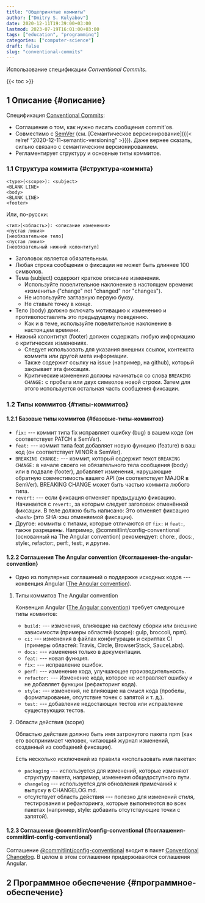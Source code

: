 ```yaml
---
title: "Общепринятые коммиты"
author: ["Dmitry S. Kulyabov"]
date: 2020-12-11T19:39:00+03:00
lastmod: 2023-07-19T16:01:00+03:00
tags: ["education", "programming"]
categories: ["computer-science"]
draft: false
slug: "conventional-commits"
---
```


Использование спецификации _Conventional Commits_.

<!--more-->

{{< toc >}}


## <span class="section-num">1</span> Описание {#описание}

Спецификация [Conventional Commits](https://www.conventionalcommits.org/ru/):

-   Соглашение о том, как нужно писать сообщения commit'ов.
-   Совместимо с [SemVer](http://semver.org/) (см. [Семантическое версионирование]({{< relref "2020-12-11-semantic-versioning" >}})). Даже вернее сказать, сильно связано с семантическим версионированием.
-   Регламентирует структуру и основные типы коммитов.


### <span class="section-num">1.1</span> Структура коммита {#структура-коммита}

```text
<type>(<scope>): <subject>
<BLANK LINE>
<body>
<BLANK LINE>
<footer>
```

Или, по-русски:

```text
<тип>(<область>): <описание изменения>
<пустая линия>
[необязательное тело]
<пустая линия>
[необязательный нижний колонтитул]
```

-   Заголовок является обязательным.
-   Любая строка сообщения о фиксации не может быть длиннее 100 символов.
-   Тема (subject) содержит краткое описание изменения.
    -   Используйте повелительное наклонение в настоящем времени: «изменить» ("change" not "changed" nor "changes").
    -   Не используйте заглавную первую букву.
    -   Не ставьте точку в конце.
-   Тело (body) должно включать мотивацию к изменению и противопоставлять это предыдущему поведению.
    -   Как и в теме, используйте повелительное наклонение в настоящем времени.
-   Нижний колонтитул (footer) должен содержать любую информацию о критических изменениях.
    -   Следует использовать для указания внешних ссылок, контекста коммита или другой мета информации.
    -   Также содержит ссылку на issue (например, на github), который закрывает эта фиксация.
    -   Критические изменения должны начинаться со слова `BREAKING CHANGE:` с пробела или двух символов новой строки. Затем для этого используется остальная часть сообщения фиксации.


### <span class="section-num">1.2</span> Типы коммитов {#типы-коммитов}


#### <span class="section-num">1.2.1</span> Базовые типы коммитов {#базовые-типы-коммитов}

-   `fix:` --- коммит типа fix исправляет ошибку (bug) в вашем коде (он соответствует PATCH в SemVer).
-   `feat:` --- коммит типа feat добавляет новую функцию (feature) в ваш код (он соответствует MINOR в SemVer).
-   `BREAKING CHANGE:` --- коммит, который содержит текст `BREAKING CHANGE:` в начале своего не обязательного тела сообщения (body) или в
    подвале (footer), добавляет изменения, нарушающие обратную
    совместимость вашего API (он соответствует MAJOR в SemVer). BREAKING CHANGE может быть частью коммита любого типа.
-   `revert:` --- если фиксация отменяет предыдущую фиксацию. Начинается с `revert:`, за которым следует заголовок отменённой фиксации. В теле должно быть написано: Это отменяет фиксацию `<hash>` (это SHA-хэш отменяемой фиксации).
-   Другое: коммиты с типами, которые отличаются от `fix:` и `feat:`,
    также разрешены. Например, @commitlint/config-conventional
    (основанный на The Angular convention) рекомендует: chore:, docs:,
    style:, refactor:, perf:, test:, и другие.


#### <span class="section-num">1.2.2</span> Соглашения The Angular convention {#соглашения-the-angular-convention}

-   Одно из популярных соглашений о поддержке исходных кодов --- конвенция Angular ([The Angular convention](https://github.com/angular/angular/blob/22b96b9/CONTRIBUTING.md#-commit-message-guidelines)).

<!--list-separator-->

1.  Типы коммитов The Angular convention

    Конвенция Angular ([The Angular convention](https://github.com/angular/angular/blob/22b96b9/CONTRIBUTING.md#-commit-message-guidelines)) требует следующие типы коммитов:

    -   `build:` --- изменения, влияющие на систему сборки или внешние зависимости (примеры областей (scope): gulp, broccoli, npm).
    -   `ci:` --- изменения в файлах конфигурации и скриптах CI (примеры областей: Travis, Circle, BrowserStack, SauceLabs).
    -   `docs:` --- изменения только в документации.
    -   `feat:` --- новая функция.
    -   `fix:` --- исправление ошибок.
    -   `perf:` --- изменение кода, улучшающее производительность.
    -   `refactor:` --- Изменение кода, которое не исправляет ошибку и не добавляет функции (рефакторинг кода).
    -   `style:` --- изменения, не влияющие на смысл кода (пробелы, форматирование, отсутствие точек с запятой и т. д.).
    -   `test:` --- добавление недостающих тестов или исправление существующих тестов.

<!--list-separator-->

2.  Области действия (scope)

    Областью действия должно быть имя затронутого пакета npm (как его воспринимает человек, читающий журнал изменений, созданный из сообщений фиксации).

    Есть несколько исключений из правила «использовать имя пакета»:

    -   `packaging` --- используется для изменений, которые изменяют структуру пакета, например, изменения общедоступного пути.
    -   `changelog` --- используется для обновления примечаний к выпуску в CHANGELOG.md.
    -   отсутствует область действия --- полезно для изменений стиля, тестирования и рефакторинга, которые выполняются во всех пакетах (например, style: добавить отсутствующие точки с запятой).


#### <span class="section-num">1.2.3</span> Соглашения @commitlint/config-conventional {#соглашения-commitlint-config-conventional}

Соглашение [@commitlint/config-conventional](https://github.com/conventional-changelog/commitlint/tree/master/%40commitlint/config-conventional) входит в пакет [Conventional Changelog](https://github.com/conventional-changelog/conventional-changelog). В целом в этом соглашении придерживаются соглашения Angular.


## <span class="section-num">2</span> Программное обеспечение {#программное-обеспечение}
